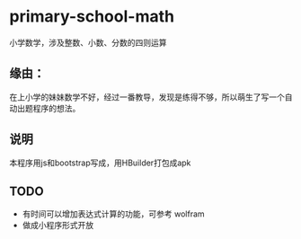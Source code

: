 # primary-school-math
小学数学，涉及整数、小数、分数的四则运算
## 缘由：
在上小学的妹妹数学不好，经过一番教导，发现是练得不够，所以萌生了写一个自动出题程序的想法。
## 说明
本程序用js和bootstrap写成，用HBuilder打包成apk

## TODO 
- 有时间可以增加表达式计算的功能，可参考 wolfram
- 做成小程序形式开放
